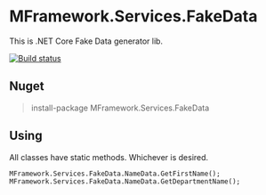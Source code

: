 # MFramework.Services.FakeData
This is .NET Core Fake Data generator lib.

[![Build status](https://ci.appveyor.com/api/projects/status/2jxm1qa6uxfkdh6c?svg=true)](https://ci.appveyor.com/project/muratbaseren/mframework-services-fakedata)

## Nuget
> install-package MFramework.Services.FakeData

## Using
All classes have static methods. Whichever is desired.

```
MFramework.Services.FakeData.NameData.GetFirstName();
MFramework.Services.FakeData.NameData.GetDepartmentName();
```
